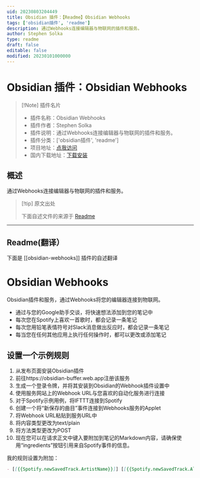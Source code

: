 ```yaml
---
uid: 20230803204449
title: Obsidian 插件：【Readme】Obsidian Webhooks
tags: ['obsidian插件', 'readme']
description: 通过Webhooks连接编辑器与物联网的插件和服务。
author: Stephen Solka
type: readme
draft: false
editable: false
modified: 20230101000000
---
```


# Obsidian 插件：Obsidian Webhooks

> [!Note] 插件名片
> - 插件名称：Obsidian Webhooks
> - 插件作者：Stephen Solka
> - 插件说明：通过Webhooks连接编辑器与物联网的插件和服务。
> - 插件分类：['obsidian插件', 'readme']
> - 项目地址：[点我访问](https://github.com/trashhalo/obsidian-webhooks)
> - 国内下载地址：[下载安装](https://pkmer.cn/products/plugin/pluginMarket/?obsidian-webhooks)

## 概述

通过Webhooks连接编辑器与物联网的插件和服务。



> [!tip] 原文出处
> 
>下面自述文件的来源于 [Readme](https://ghproxy.net/https://raw.githubusercontent.com/trashhalo/obsidian-webhooks/master/README.md)
> 

---

## Readme(翻译）

下面是 [[obsidian-webhooks]] 插件的自述翻译


# Obsidian Webhooks

Obsidian插件和服务，通过Webhooks将您的编辑器连接到物联网。

- 通过与您的Google助手交谈，将快速想法添加到您的笔记中
- 每次您在Spotify上喜欢一首歌时，都会记录一条笔记
- 每次您用铅笔表情符号对Slack消息做出反应时，都会记录一条笔记
- 每当您在任何其他应用上执行任何操作时，都可以更改或添加笔记

## 设置一个示例规则

1. 从发布页面安装Obsidian插件
2. 前往https://obsidian-buffer.web.app注册该服务
3. 生成一个登录令牌，并将其安装到Obsidian的Webhook插件设置中
4. 使用服务网站上的Webhook URL与您喜欢的自动化服务进行连接
5. 对于Spotify示例用例，将IFTTT连接到Spotify
6. 创建一个将“新保存的曲目”事件连接到Webhooks服务的Applet
7. 将Webhook URL粘贴到服务URL中
8. 将内容类型更改为text/plain
9. 将方法类型更改为POST
10. 现在您可以在请求正文中键入要附加到笔记的Markdown内容，请确保使用“ingredients”按钮引用来自Spotify事件的信息。

我的规则设置为附加：

```markdown
- [[{{Spotify.newSavedTrack.ArtistName}}]] [[{{Spotify.newSavedTrack.AlbumName}}]] - {{Spotify.newSavedTrack.TrackName}}
```



